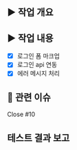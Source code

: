 ## ▶️ 작업 개요
<!-- 어떤 작업을 했는지 간단히 작성해주세요 -->

## ▶️ 작업 내용
- [x] 로그인 폼 마크업
- [x] 로그인 api 연동
- [x] 에러 메시지 처리

## 📸 관련 이슈
Close #10

## 테스트 결과 보고
<!-- 테스트 결과나 내용 기입 -->